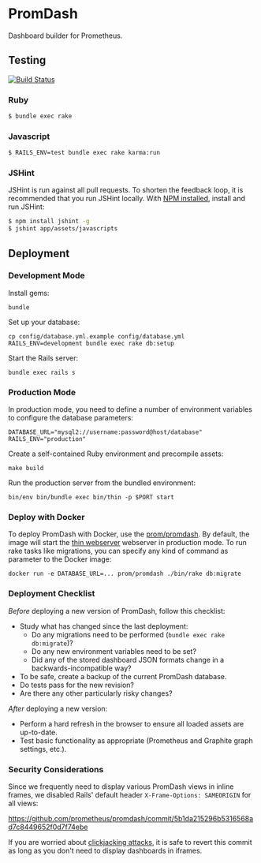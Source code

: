 # PromDash

Dashboard builder for Prometheus.

## Testing

[![Build Status](https://travis-ci.org/prometheus/promdash.svg?branch=master)](https://travis-ci.org/prometheus/promdash)

### Ruby

```bash
$ bundle exec rake
```

### Javascript

```bash
$ RAILS_ENV=test bundle exec rake karma:run
```

### JSHint
JSHint is run against all pull requests. To shorten the feedback loop, it is recommended that you run JSHint locally.
With [NPM installed](https://docs.npmjs.com/getting-started/installing-node), install and run JSHint:

```bash
$ npm install jshint -g
$ jshint app/assets/javascripts
```

## Deployment

### Development Mode
Install gems:

    bundle

Set up your database:

    cp config/database.yml.example config/database.yml
    RAILS_ENV=development bundle exec rake db:setup

Start the Rails server:

    bundle exec rails s

### Production Mode
In production mode, you need to define a number of environment variables to
configure the database parameters:

    DATABASE_URL="mysql2://username:password@host/database"
    RAILS_ENV="production"

Create a self-contained Ruby environment and precompile assets:

    make build

Run the production server from the bundled environment:

    bin/env bin/bundle exec bin/thin -p $PORT start

### Deploy with Docker
To deploy PromDash with Docker, use the [prom/promdash](https://registry.hub.docker.com/u/prom/promdash/).
By default, the image will start the [thin webserver](http://code.macournoyer.com/thin/)
webserver in production mode. To run rake tasks like migrations, you
can specify any kind of command as parameter to the Docker image:

    docker run -e DATABASE_URL=... prom/promdash ./bin/rake db:migrate

### Deployment Checklist

*Before* deploying a new version of PromDash, follow this checklist:

- Study what has changed since the last deployment:
  - Do any migrations need to be performed (`bundle exec rake db:migrate`)?
  - Do any new environment variables need to be set?
  - Did any of the stored dashboard JSON formats change in a backwards-incompatible way?
- To be safe, create a backup of the current PromDash database.
- Do tests pass for the new revision?
- Are there any other particularly risky changes?

*After* deploying a new version:

- Perform a hard refresh in the browser to ensure all loaded assets are up-to-date.
- Test basic functionality as appropriate (Prometheus and Graphite graph settings, etc.).

### Security Considerations

Since we frequently need to display various PromDash views in inline frames, we
disabled Rails' default header `X-Frame-Options: SAMEORIGIN` for all views:

https://github.com/prometheus/promdash/commit/5b1da215296b5316568ad7c8449652f0d7f74ebe

If you are worried about [clickjacking attacks](http://en.wikipedia.org/wiki/Clickjacking),
it is safe to revert this commit as long as you don't need to display dashboards in iframes.
